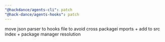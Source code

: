 ```yaml
---
"@hackdance/agents-cli": patch
"@hack-dance/agents-hooks": patch
---
```


move json parser to hooks file to avoid cross packagei mports + add to src index + package manager resolution

